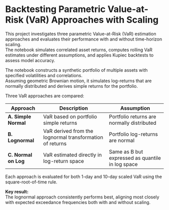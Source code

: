 # Backtesting Parametric Value-at-Risk (VaR) Approaches with Scaling

This project investigates three parametric Value-at-Risk (VaR) estimation approaches and evaluates their performance with and without time-horizon scaling.  
The notebook simulates correlated asset returns, computes rolling VaR estimates under different assumptions, and applies Kupiec backtests to assess model accuracy.


The notebook constructs a synthetic portfolio of multiple assets with specified volatilities and correlations.  
Assuming geometric Brownian motion, it simulates log-returns that are normally distributed and derives simple returns for the portfolio.  

Three VaR approaches are compared:

| Approach | Description | Assumption |
|-----------|--------------|-------------|
| **A. Simple Normal** | VaR based on portfolio simple returns | Portfolio returns are normally distributed |
| **B. Lognormal** | VaR derived from the lognormal transformation of returns | Portfolio log-returns are normal |
| **C. Normal on Log** | VaR estimated directly in log-return space | Same as B but expressed as quantile in log space |

Each approach is evaluated for both 1-day and 10-day scaled VaR using the square-root-of-time rule.

**Key result:**  
The lognormal approach consistently performs best, aligning most closely with expected exceedance frequencies both with and without scaling.

